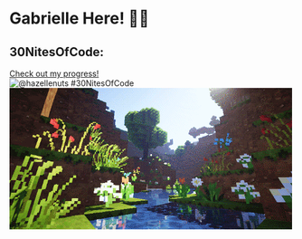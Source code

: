 # Gabrielle Here! 🥨✨

## 30NitesOfCode:
  [Check out my progress!](https://www.codedex.io/@hazellenuts/30-nites-of-code)  
  ![@hazellenuts #30NitesOfCode](https://www.codedex.io/api/petStatus?user=hazellenuts)
![me](https://github.com/hazellenuts/hazellenuts/blob/main/minecraft.gif)
